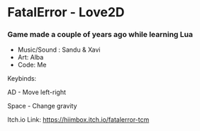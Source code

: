 # FatalError - Love2D
### Game made a couple of years ago while learning Lua

- Music/Sound : Sandu & Xavi
- Art: Alba
- Code: Me

Keybinds:

AD - Move left-right

Space - Change gravity


Itch.io Link: https://hiimbox.itch.io/fatalerror-tcm
